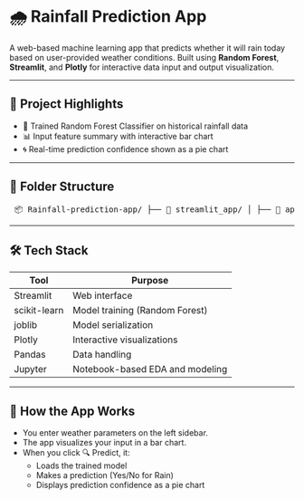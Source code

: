 # 🌧️ Rainfall Prediction App

A web-based machine learning app that predicts whether it will rain today based on user-provided weather conditions.
Built using **Random Forest**, **Streamlit**, and **Plotly** for interactive data input and output visualization.

---

## 📌 Project Highlights

- 🧠 Trained Random Forest Classifier on historical rainfall data
- 📊 Input feature summary with interactive bar chart
- 🌀 Real-time prediction confidence shown as a pie chart

---

## 📂 Folder Structure
<pre> 📦 Rainfall-prediction-app/ ├── 📂 streamlit_app/ │ ├── 📄 app.py # Streamlit application │ └── 📄 rainfall_prediction_model.pkl # Trained model for deployment │ ├── 📂 Model/ │ ├── 📄 Rainfall_Prediction.ipynb # EDA, preprocessing, model training │ ├── 📄 Rainfall.csv # Dataset used for training │ └── 📄 rainfall_prediction_model.pkl # Trained model with feature info │ ├── 📄 requirements.txt # Required packages └── 📄 README.md # You're reading this! </pre>


---

## 🛠 Tech Stack

| Tool         | Purpose                           |
|--------------|------------------------------------|
| Streamlit    | Web interface                      |
| scikit-learn | Model training (Random Forest)     |
| joblib       | Model serialization                |
| Plotly       | Interactive visualizations         |
| Pandas       | Data handling                      |
| Jupyter      | Notebook-based EDA and modeling    |

---

## 🧠 How the App Works
- You enter weather parameters on the left sidebar.
- The app visualizes your input in a bar chart.
- When you click 🔍 Predict, it:
    - Loads the trained model
    - Makes a prediction (Yes/No for Rain)
    - Displays prediction confidence as a pie chart
